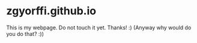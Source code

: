 # zgyorffi.github.io

This is my webpage.
Do not touch it yet. Thanks! :)
(Anyway why would do you do that? :))
